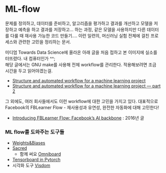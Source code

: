 # ML-flow

문제를 정의하고, 데이터를 준비하고, 알고리즘을 평가하고 결과를 개선하고 모델을 저장하고 예측을 하고 결과를 저장하고... 하는 과정,
같은 모델을 사용하지만 다른 데이터를 다룰 때 재사용 가능한 코드 만들기.... 이런 일련의, 머신러닝 실험 전체에 걸친 프로세스와 관련한 고민을 정리하는 문서.

미디엄 Towards Data Science에 올라온 아래 글을 처음 접하고 본 이미지에 실소를 터뜨렸다. 내 컴퓨터인가 ^^;<br>
해당 글에서는 GNU make를 사용해 전체 workflow를 관리한다. 적용해보려면 조금 시간을 두고 읽어야겠는걸.

- [Structure and automated workflow for a machine learning project](https://towardsdatascience.com/structure-and-automated-workflow-for-a-machine-learning-project-2fa30d661c1e)
- [Structure and automated workflow for a machine learning project — part 2](https://towardsdatascience.com/structure-and-automated-workflow-for-a-machine-learning-project-part-2-b5b420625102)


그 외에도, 여러 회사들에서도 이런 workflow에 대한 고민을 가지고 있다.
대표적으로 Facebook의 FBLearner Flow - 재사용성과 유연성, 완전한 자동화에 대해 고민한다! 
- [Introducing FBLearner Flow: Facebook’s AI backbone](https://engineering.fb.com/ml-applications/introducing-fblearner-flow-facebook-s-ai-backbone/)
  : 2016년 글


### ML flow를 도와주는 도구들
- [Weights&Biases](https://docs.wandb.com/)
- [Sacred](https://github.com/IDSIA/sacred)
  - 함께 써요 [Omniboard](https://github.com/vivekratnavel/omniboard)
- [Tensorboard in Pytorch](https://pytorch.org/docs/stable/tensorboard.html)
- 시각화 도구 [Visdom](https://github.com/facebookresearch/visdom)
